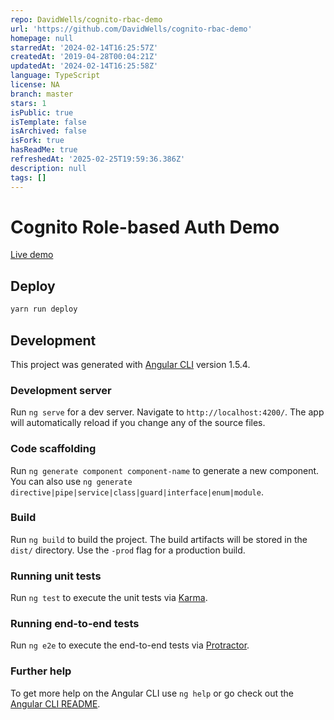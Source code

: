 ```yaml
---
repo: DavidWells/cognito-rbac-demo
url: 'https://github.com/DavidWells/cognito-rbac-demo'
homepage: null
starredAt: '2024-02-14T16:25:57Z'
createdAt: '2019-04-28T00:04:21Z'
updatedAt: '2024-02-14T16:25:58Z'
language: TypeScript
license: NA
branch: master
stars: 1
isPublic: true
isTemplate: false
isArchived: false
isFork: true
hasReadMe: true
refreshedAt: '2025-02-25T19:59:36.386Z'
description: null
tags: []
---
```


# Cognito Role-based Auth Demo

[Live demo](http://cognito-rbac-demo-dev-bucket-1we3kshddjkfb.s3-website-us-west-2.amazonaws.com/public/)

## Deploy

```sh
yarn run deploy
```

## Development

This project was generated with [Angular CLI](https://github.com/angular/angular-cli) version 1.5.4.

### Development server

Run `ng serve` for a dev server. Navigate to `http://localhost:4200/`. The app will automatically reload if you change any of the source files.

### Code scaffolding

Run `ng generate component component-name` to generate a new component. You can also use `ng generate directive|pipe|service|class|guard|interface|enum|module`.

### Build

Run `ng build` to build the project. The build artifacts will be stored in the `dist/` directory. Use the `-prod` flag for a production build.

### Running unit tests

Run `ng test` to execute the unit tests via [Karma](https://karma-runner.github.io).

### Running end-to-end tests

Run `ng e2e` to execute the end-to-end tests via [Protractor](http://www.protractortest.org/).

### Further help

To get more help on the Angular CLI use `ng help` or go check out the [Angular CLI README](https://github.com/angular/angular-cli/blob/master/README.md).

